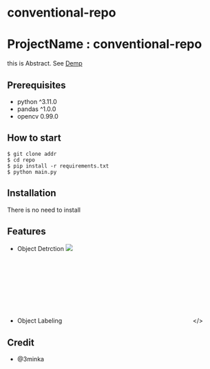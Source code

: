 # conventional-repo
# ProjectName : conventional-repo
this is Abstract. See [Demp](https://www.google.com)

## Prerequisites
- python ^3.11.0
- pandas ^1.0.0
- opencv 0.99.0

## How to start
```shell
$ git clone addr
$ cd repo
$ pip install -r requirements.txt
$ python main.py
```

## Installation
There is no need to install
## Features
- Object Detrction
![](https://sample.gif)

- Object Labeling
<embed src></>

## Credit
- @3minka

